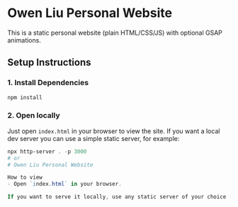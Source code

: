 # Owen Liu Personal Website

This is a static personal website (plain HTML/CSS/JS) with optional GSAP animations.

## Setup Instructions

### 1. Install Dependencies
```bash
npm install
```

### 2. Open locally
Just open `index.html` in your browser to view the site. If you want a local dev server you can use a simple static server, for example:

```powershell
npx http-server . -p 3000
# or
# Owen Liu Personal Website

How to view
- Open `index.html` in your browser.

If you want to serve it locally, use any static server of your choice (e.g., `python -m http.server`, `serve`, `http-server`).
